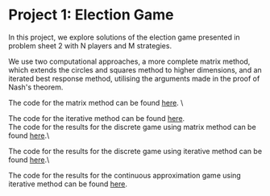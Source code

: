 # Project 1: Election Game

In this project, we explore solutions of the election game presented in problem sheet 2 with N players and M strategies. 

We use two computational approaches, a more complete matrix method, which extends the circles and squares method to higher dimensions, and an iterated best response method, utilising the arguments made in the proof of Nash's theorem.

The code for the matrix method can be found [here](https://github.com/l-khali/project_1_election_game/blob/main/matrix_method_functions.py). \

The code for the iterative method can be found [here](https://github.com/l-khali/project_1_election_game/blob/main/iterative_method_functions.py).\
The code for the results for the discrete game using matrix method can be found [here](https://github.com/l-khali/project_1_election_game/blob/main/matrix_method_results.ipynb).\

The code for the results for the discrete game using iterative method can be found [here](https://github.com/l-khali/project_1_election_game/blob/main/iterative_method_results.ipynb).\

The code for the results for the continuous approximation game using iterative method can be found [here](https://github.com/l-khali/project_1_election_game/blob/main/iterative_method_results_continuous.ipynb).
